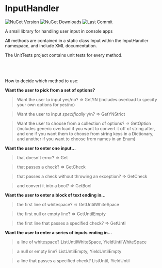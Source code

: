 # InputHandler
![NuGet Version](https://img.shields.io/nuget/v/InputHandler?style=for-the-badge)
![NuGet Downloads](https://img.shields.io/nuget/dt/InputHandler?style=for-the-badge)
![Last Commit](https://img.shields.io/github/last-commit/winggar/InputHandler?style=for-the-badge)


A small library for handling user input in console apps

All methods are contained in a static class Input within the InputHandler namespace, and include XML documentation.

The UnitTests project contains unit tests for every method.
<br><br><br><br><br>
How to decide which method to use:

**Want the user to pick from a set of options?**

>Want the user to input yes/no? => GetYN
>(includes overload to specify your own options for yes/no)

>Want the user to input *specifically* y/n? => GetYNStrict

>Want the user to choose from a collection of options? => GetOption
>(includes generic overload if you want to convert it off of string after, and one if you want them to choose from string keys in a Dictionary, and another if you want to choose from names in an Enum)


**Want the user to enter one input...**

>that doesn't error? => Get

>that passes a check? => GetCheck

>that passes a check without throwing an exception? => GetCheck<T>

>and convert it into a bool? => GetBool



**Want the user to enter a block of text ending in...**

>the first line of whitespace? => GetUntilWhiteSpace

>the first null or empty line? => GetUntilEmpty

>the first line that passes a specified check? => GetUntil



**Want the user to enter a series of inputs ending in...**

>a line of whitespace? ListUntilWhiteSpace, YieldUntilWhiteSpace

>a null or empty line? ListUntilEmpty, YieldUntilEmpty

>a line that passes a specified check? ListUntil, YieldUntil
